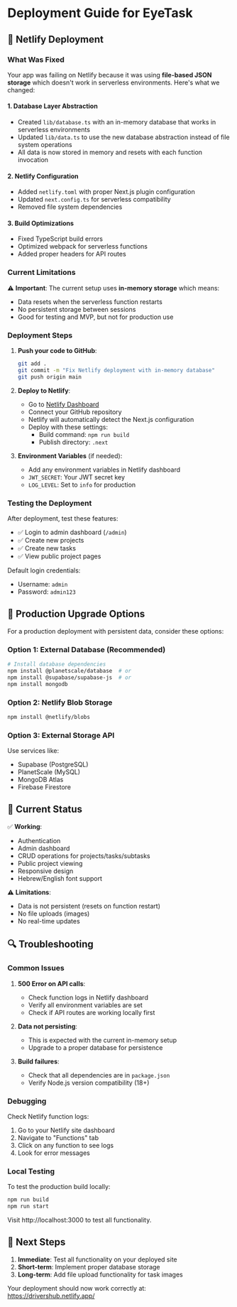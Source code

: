 # Deployment Guide for EyeTask

## 🚀 Netlify Deployment

### What Was Fixed

Your app was failing on Netlify because it was using **file-based JSON storage** which doesn't work in serverless environments. Here's what we changed:

#### 1. Database Layer Abstraction
- Created `lib/database.ts` with an in-memory database that works in serverless environments
- Updated `lib/data.ts` to use the new database abstraction instead of file system operations
- All data is now stored in memory and resets with each function invocation

#### 2. Netlify Configuration
- Added `netlify.toml` with proper Next.js plugin configuration
- Updated `next.config.ts` for serverless compatibility
- Removed file system dependencies

#### 3. Build Optimizations
- Fixed TypeScript build errors
- Optimized webpack for serverless functions
- Added proper headers for API routes

### Current Limitations

⚠️ **Important**: The current setup uses **in-memory storage** which means:
- Data resets when the serverless function restarts
- No persistent storage between sessions
- Good for testing and MVP, but not for production use

### Deployment Steps

1. **Push your code to GitHub**:
   ```bash
   git add .
   git commit -m "Fix Netlify deployment with in-memory database"
   git push origin main
   ```

2. **Deploy to Netlify**:
   - Go to [Netlify Dashboard](https://app.netlify.com)
   - Connect your GitHub repository
   - Netlify will automatically detect the Next.js configuration
   - Deploy with these settings:
     - Build command: `npm run build`
     - Publish directory: `.next`

3. **Environment Variables** (if needed):
   - Add any environment variables in Netlify dashboard
   - `JWT_SECRET`: Your JWT secret key
   - `LOG_LEVEL`: Set to `info` for production

### Testing the Deployment

After deployment, test these features:
- ✅ Login to admin dashboard (`/admin`)
- ✅ Create new projects
- ✅ Create new tasks
- ✅ View public project pages

Default login credentials:
- Username: `admin`
- Password: `admin123`

## 🔧 Production Upgrade Options

For a production deployment with persistent data, consider these options:

### Option 1: External Database (Recommended)
```bash
# Install database dependencies
npm install @planetscale/database  # or
npm install @supabase/supabase-js  # or
npm install mongodb
```

### Option 2: Netlify Blob Storage
```bash
npm install @netlify/blobs
```

### Option 3: External Storage API
Use services like:
- Supabase (PostgreSQL)
- PlanetScale (MySQL)
- MongoDB Atlas
- Firebase Firestore

## 📝 Current Status

✅ **Working**:
- Authentication
- Admin dashboard
- CRUD operations for projects/tasks/subtasks
- Public project viewing
- Responsive design
- Hebrew/English font support

⚠️ **Limitations**:
- Data is not persistent (resets on function restart)
- No file uploads (images)
- No real-time updates

## 🔍 Troubleshooting

### Common Issues

1. **500 Error on API calls**:
   - Check function logs in Netlify dashboard
   - Verify all environment variables are set
   - Check if API routes are working locally first

2. **Data not persisting**:
   - This is expected with the current in-memory setup
   - Upgrade to a proper database for persistence

3. **Build failures**:
   - Check that all dependencies are in `package.json`
   - Verify Node.js version compatibility (18+)

### Debugging

Check Netlify function logs:
1. Go to your Netlify site dashboard
2. Navigate to "Functions" tab
3. Click on any function to see logs
4. Look for error messages

### Local Testing

To test the production build locally:
```bash
npm run build
npm run start
```

Visit http://localhost:3000 to test all functionality.

## 🎯 Next Steps

1. **Immediate**: Test all functionality on your deployed site
2. **Short-term**: Implement proper database storage
3. **Long-term**: Add file upload functionality for task images

Your deployment should now work correctly at: https://drivershub.netlify.app/ 